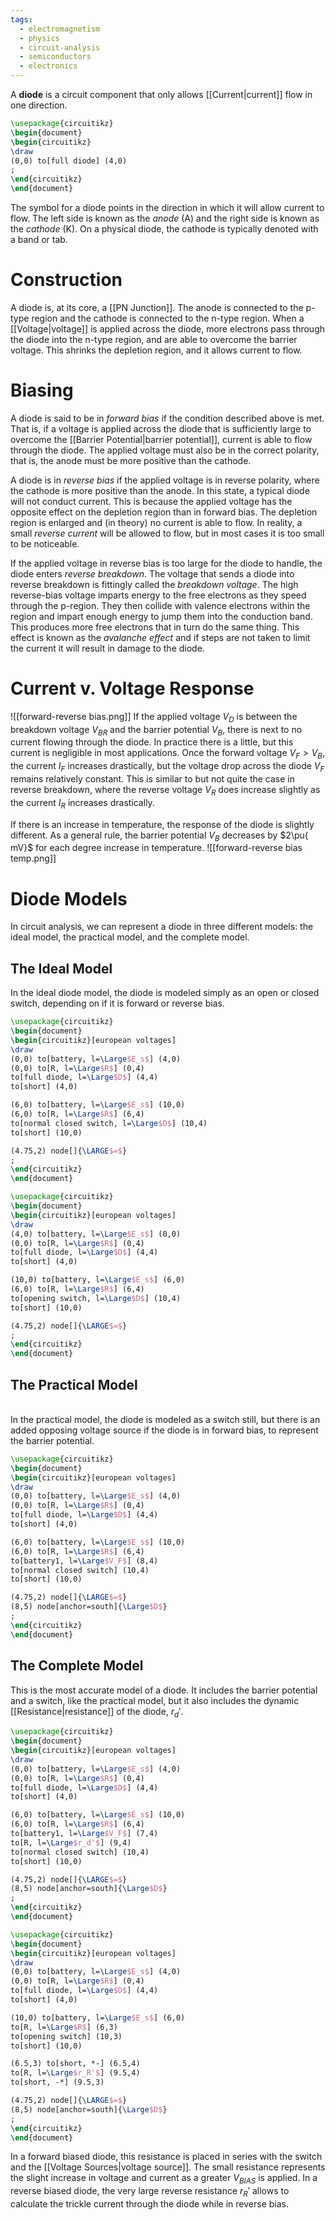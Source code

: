 ```yaml
---
tags:
  - electromagnetism
  - physics
  - circuit-analysis
  - semiconductors
  - electronics
---
```

A **diode** is a circuit component that only allows [[Current|current]] flow in one direction.

```tikz
\usepackage{circuitikz}
\begin{document}
\begin{circuitikz}
\draw
(0,0) to[full diode] (4,0)
;
\end{circuitikz}
\end{document}
```

The symbol for a diode points in the direction in which it will allow current to flow. The left side is known as the *anode* (A) and the right side is known as the *cathode* (K). On a physical diode, the cathode is typically denoted with a band or tab.

# Construction

A diode is, at its core, a [[PN Junction]]. The anode is connected to the p-type region and the cathode is connected to the n-type region. When a [[Voltage|voltage]] is applied across the diode, more electrons pass through the diode into the n-type region, and are able to overcome the barrier voltage. This shrinks the depletion region, and it allows current to flow.

# Biasing

A diode is said to be in *forward bias* if the condition described above is met. That is, if a voltage is applied across the diode that is sufficiently large to overcome the [[Barrier Potential|barrier potential]], current is able to flow through the diode. The applied voltage must also be in the correct polarity, that is, the anode must be more positive than the cathode.

A diode is in *reverse bias* if the applied voltage is in reverse polarity, where the cathode is more positive than the anode. In this state, a typical diode will not conduct current. This is because the applied voltage has the opposite effect on the depletion region than in forward bias. The depletion region is enlarged and (in theory) no current is able to flow. In reality, a small *reverse current* will be allowed to flow, but in most cases it is too small to be noticeable. 

If the applied voltage in reverse bias is too large for the diode to handle, the diode enters *reverse breakdown*. The voltage that sends a diode into reverse breakdown is fittingly called the *breakdown voltage*. The high reverse-bias voltage imparts energy to the free electrons as they speed through the p-region. They then collide with valence electrons within the region and impart enough energy to jump them into the conduction band. This produces more free electrons that in turn do the same thing. This effect is known as the *avalanche effect* and if steps are not taken to limit the current it will result in damage to the diode.

# Current v. Voltage Response
![[forward-reverse bias.png]]
If the applied voltage $V_{D}$ is between the breakdown voltage $V_{BR}$ and the barrier potential $V_{B}$, there is next to no current flowing through the diode. In practice there is a little, but this current is negligible in most applications. Once the forward voltage $V_{F}>V_{B}$, the current $I_{F}$ increases drastically, but the voltage drop across the diode $V_{F}$ remains relatively constant. This is similar to but not quite the case in reverse breakdown, where the reverse voltage $V_{R}$ does increase slightly as the current $I_{R}$ increases drastically. 

If there is an increase in temperature, the response of the diode is slightly different. As a general rule, the barrier potential $V_{B}$ decreases by $2\pu{ mV}$ for each degree increase in temperature.
![[forward-reverse bias temp.png]]

# Diode Models
In circuit analysis, we can represent a diode in three different models: the ideal model, the practical model, and the complete model.

## The Ideal Model

In the ideal diode model, the diode is modeled simply as an open or closed switch, depending on if it is forward or reverse bias. 

```tikz
\usepackage{circuitikz}
\begin{document}
\begin{circuitikz}[european voltages]
\draw
(0,0) to[battery, l=\Large$E_s$] (4,0)
(0,0) to[R, l=\Large$R$] (0,4)
to[full diode, l=\Large$D$] (4,4)
to[short] (4,0)

(6,0) to[battery, l=\Large$E_s$] (10,0)
(6,0) to[R, l=\Large$R$] (6,4)
to[normal closed switch, l=\Large$D$] (10,4)
to[short] (10,0)

(4.75,2) node[]{\LARGE$=$}
;
\end{circuitikz}
\end{document}
```

```tikz
\usepackage{circuitikz}
\begin{document}
\begin{circuitikz}[european voltages]
\draw
(4,0) to[battery, l=\Large$E_s$] (0,0)
(0,0) to[R, l=\Large$R$] (0,4)
to[full diode, l=\Large$D$] (4,4)
to[short] (4,0)

(10,0) to[battery, l=\Large$E_s$] (6,0)
(6,0) to[R, l=\Large$R$] (6,4)
to[opening switch, l=\Large$D$] (10,4)
to[short] (10,0)

(4.75,2) node[]{\LARGE$=$}
;
\end{circuitikz}
\end{document}
```
## The Practical Model
\
In the practical model, the diode is modeled as a switch still, but there is an added opposing voltage source if the diode is in forward bias, to represent the barrier potential.

```tikz
\usepackage{circuitikz}
\begin{document}
\begin{circuitikz}[european voltages]
\draw
(0,0) to[battery, l=\Large$E_s$] (4,0)
(0,0) to[R, l=\Large$R$] (0,4)
to[full diode, l=\Large$D$] (4,4)
to[short] (4,0)

(6,0) to[battery, l=\Large$E_s$] (10,0)
(6,0) to[R, l=\Large$R$] (6,4)
to[battery1, l=\Large$V_F$] (8,4)
to[normal closed switch] (10,4)
to[short] (10,0)

(4.75,2) node[]{\LARGE$=$}
(8,5) node[anchor=south]{\Large$D$}
;
\end{circuitikz}
\end{document}
```
## The Complete Model

This is the most accurate model of a diode. It includes the barrier potential and a switch, like the practical model, but it also includes the dynamic [[Resistance|resistance]] of the diode, $r_{d}'$.

```tikz
\usepackage{circuitikz}
\begin{document}
\begin{circuitikz}[european voltages]
\draw
(0,0) to[battery, l=\Large$E_s$] (4,0)
(0,0) to[R, l=\Large$R$] (0,4)
to[full diode, l=\Large$D$] (4,4)
to[short] (4,0)

(6,0) to[battery, l=\Large$E_s$] (10,0)
(6,0) to[R, l=\Large$R$] (6,4)
to[battery1, l=\Large$V_F$] (7,4)
to[R, l=\Large$r_d'$] (9,4)
to[normal closed switch] (10,4)
to[short] (10,0)

(4.75,2) node[]{\LARGE$=$}
(8,5) node[anchor=south]{\Large$D$}
;
\end{circuitikz}
\end{document}
```

```tikz
\usepackage{circuitikz}
\begin{document}
\begin{circuitikz}[european voltages]
\draw
(0,0) to[battery, l=\Large$E_s$] (4,0)
(0,0) to[R, l=\Large$R$] (0,4)
to[full diode, l=\Large$D$] (4,4)
to[short] (4,0)

(10,0) to[battery, l=\Large$E_s$] (6,0)
to[R, l=\Large$R$] (6,3)
to[opening switch] (10,3)
to[short] (10,0)

(6.5,3) to[short, *-] (6.5,4)
to[R, l=\Large$r_R'$] (9.5,4)
to[short, -*] (9.5,3)

(4.75,2) node[]{\LARGE$=$}
(8,5) node[anchor=south]{\Large$D$}
;
\end{circuitikz}
\end{document}
```
 In a forward biased diode, this resistance is placed in series with the switch and the [[Voltage Sources|voltage source]]. The small resistance represents the slight increase in voltage and current as a greater $V_{BIAS}$ is applied. In a reverse biased diode, the very large reverse resistance $r_{R}'$ allows to calculate the trickle current through the diode while in reverse bias.